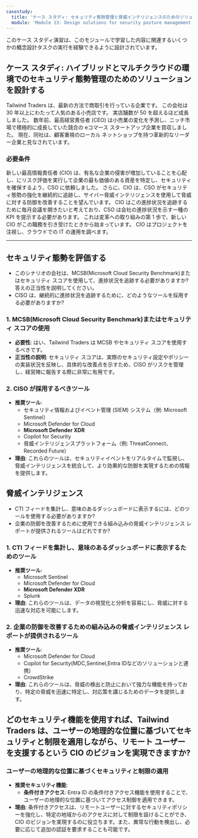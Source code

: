 ```yaml
---
casestudy:
  title: 'ケース スタディ: セキュリティ態勢管理と脅威インテリジェンスのためのソリューションを設計する'
  module: 'Module 13: Design solutions for security posture management in hybrid and multi-cloud environments'
---
```


このケース スタディ演習は、このモジュールで学習した内容に関連するいくつかの概念設計タスクの実行を経験できるように設計されています。

## ケース スタディ: ハイブリッドとマルチクラウドの環境でのセキュリティ態勢管理のためのソリューションを設計する

Tailwind Traders は、最新の方法で商取引を行っている企業です。 この会社は 30 年以上にわたって人気のある小売店です。 実店舗数が 50 を超えるほど成長しました。 数年前、最高経営責任者 (CEO) は小売業の変化を予測し、ニッチ市場で積極的に成長していた競合の eコマース スタートアップ企業を買収しました。 現在、同社は、顧客重視のローカル ネットショップを持つ革新的なリーダー企業と見なされています。

### 必要条件

新しい最高情報責任者 (CIO) は、有名な企業の侵害が増加していることを心配し、にリスク評価を実行して企業の最も価値のある資産を特定し、セキュリティを確保するよう、CSO に依頼しました。 さらに、CIO は、CSO がセキュリティ態勢の強化を継続的に追跡し、サイバー脅威インテリジェンスを使用して脅威に対する防御を改善することを望んでいます。 CIO はこの進捗状況を追跡するために毎月会議を開きたいと考えており、CSO は会社の進捗状況を示す一種の KPI を提示する必要があります。 これは変革への取り組みの第 1 歩で、新しい CIO がこの職務を引き受けたときから始まっています。 CIO はプロジェクトを注視し、クラウドでの IT の運用を調べます。

---

## セキュリティ態勢を評価する
- このシナリオの会社は、MCSB(Microsoft Cloud Security Benchmark)またはセキュリティ スコアを使用して、進捗状況を追跡する必要がありますか? 答えの正当性を説明してください。
- CISO は、継続的に進捗状況を追跡するために、どのようなツールを採用する必要がありますか?
  
### 1. MCSB(Microsoft Cloud Security Benchmark)またはセキュリティ スコアの使用  
- **必要性**: はい、Tailwind Traders は MCSB やセキュリティ スコアを使用するべきです。  
- **正当性の説明**: セキュリティ スコアは、実際のセキュリティ設定やポリシーの実装状況を反映し、具体的な改善点を示すため、CISO がリスクを管理し、経営陣に報告する際に非常に有用です。
  
### 2. CISO が採用するべきツール  
- **推奨ツール**:   
  - セキュリティ情報およびイベント管理 (SIEM) システム（例: Microsoft Sentinel）
  - Microsoft Defender for Cloud
  - **Microsoft Defender XDR**
  - Copilot for Security  
  - 脅威インテリジェンスプラットフォーム（例: ThreatConnect、Recorded Future）  
- **理由**: これらのツールは、セキュリティイベントをリアルタイムで監視し、脅威インテリジェンスを統合して、より効果的な防御を実現するための情報を提供します。
  
## 脅威インテリジェンス
- CTI フィードを集計し、意味のあるダッシュボードに表示するには、どのツールを使用する必要がありますか?
- 企業の防御を改善するために使用できる組み込みの脅威インテリジェンス レポートが提供されるツールはどれですか? 
  
### 1. CTI フィードを集計し、意味のあるダッシュボードに表示するためのツール  
- **推奨ツール**:   
  - Microsoft Sentinel
  - Microsoft Defender for Cloud
  - **Microsoft Defender XDR**  
  - Splunk  
- **理由**: これらのツールは、データの視覚化と分析を容易にし、脅威に対する迅速な対応を可能にします。  
  
### 2. 企業の防御を改善するための組み込みの脅威インテリジェンス レポートが提供されるツール  
- **推奨ツール**:   
  - Microsoft Defender for Cloud
  - Copilot for Security(MDC,Sentinel,Entra IDなどのソリューションと連携)
  - CrowdStrike  
- **理由**: これらのツールは、脅威の検出と防止において強力な機能を持っており、特定の脅威を迅速に特定し、対応策を講じるためのデータを提供します。  

## どのセキュリティ機能を使用すれば、Tailwind Traders は、ユーザーの地理的な位置に基づいてセキュリティと制限を適用しながら、リモート ユーザーを支援するという CIO のビジョンを実現できますか?

### ユーザーの地理的な位置に基づくセキュリティと制限の適用  
  
- **推奨セキュリティ機能**:   
  - **条件付きアクセス**: Entra ID の条件付きアクセス機能を使用することで、ユーザーの地理的な位置に基づいてアクセス制御を適用できます。  
- **理由**: 条件付きアクセスは、リモートユーザーに対するセキュリティポリシーを強化し、特定の地域からのアクセスに対して制限を設けることができ、CIO のビジョンを実現するのに役立ちます。また、異常な行動を検出し、必要に応じて追加の認証を要求することも可能です。  
